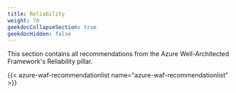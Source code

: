 ```yaml
---
title: Reliability
weight: 70
geekdocCollapseSection: true
geekdocHidden: false
---
```


This section contains all recommendations from the Azure Well-Architected Framework's Reliability pillar.

{{< azure-waf-recommendationlist name="azure-waf-recommendationlist" >}}

